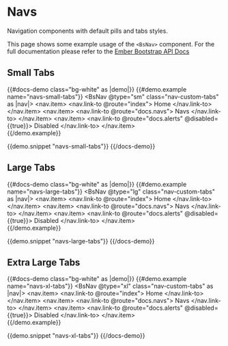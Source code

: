 # Navs

Navigation components with default pills and tabs styles.

This page shows some example usage of the `<BsNav>` component. For the full documentation please refer to the
[Ember Bootstrap API Docs](https://www.ember-bootstrap.com/api/classes/Components.Nav.html)

## Small Tabs

{{#docs-demo class="bg-white" as |demo|}}
  {{#demo.example name="navs-small-tabs"}}
    <BsNav @type="sm" class="nav-custom-tabs" as |nav|>
      <nav.item>
        <nav.link-to @route="index">
          Home
        </nav.link-to>
      </nav.item>
      <nav.item>
        <nav.link-to @route="docs.navs">
          Navs
        </nav.link-to>
      </nav.item>
      <nav.item>
        <nav.link-to @route="docs.alerts" @disabled={{true}}>
          Disabled
        </nav.link-to>
      </nav.item>      
    </BsNav>
  {{/demo.example}}

  {{demo.snippet "navs-small-tabs"}}
{{/docs-demo}}

## Large Tabs

{{#docs-demo class="bg-white" as |demo|}}
  {{#demo.example name="navs-large-tabs"}}
    <BsNav @type="lg" class="nav-custom-tabs" as |nav|>
      <nav.item>
        <nav.link-to @route="index">
          Home
        </nav.link-to>
      </nav.item>
      <nav.item>
        <nav.link-to @route="docs.navs">
          Navs
        </nav.link-to>
      </nav.item>
      <nav.item>
        <nav.link-to @route="docs.alerts" @disabled={{true}}>
          Disabled
        </nav.link-to>
      </nav.item>      
    </BsNav>
  {{/demo.example}}

  {{demo.snippet "navs-large-tabs"}}
{{/docs-demo}}

## Extra Large Tabs

{{#docs-demo class="bg-white" as |demo|}}
  {{#demo.example name="navs-xl-tabs"}}
    <BsNav @type="xl" class="nav-custom-tabs" as |nav|>
      <nav.item>
        <nav.link-to @route="index">
          Home
        </nav.link-to>
      </nav.item>
      <nav.item>
        <nav.link-to @route="docs.navs">
          Navs
        </nav.link-to>
      </nav.item>
      <nav.item>
        <nav.link-to @route="docs.alerts" @disabled={{true}}>
          Disabled
        </nav.link-to>
      </nav.item>      
    </BsNav>
  {{/demo.example}}

  {{demo.snippet "navs-xl-tabs"}}
{{/docs-demo}}
